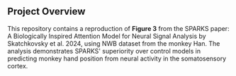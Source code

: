 
##  **Project Overview**

This repository contains a reproduction of **Figure 3** from the SPARKS paper: A Biologically Inspired Attention Model for Neural Signal Analysis by Skatchkovsky et al. 2024, using NWB dataset from the monkey Han. The analysis demonstrates SPARKS' superiority over control models in predicting monkey hand position from neural activity in the somatosensory cortex.


